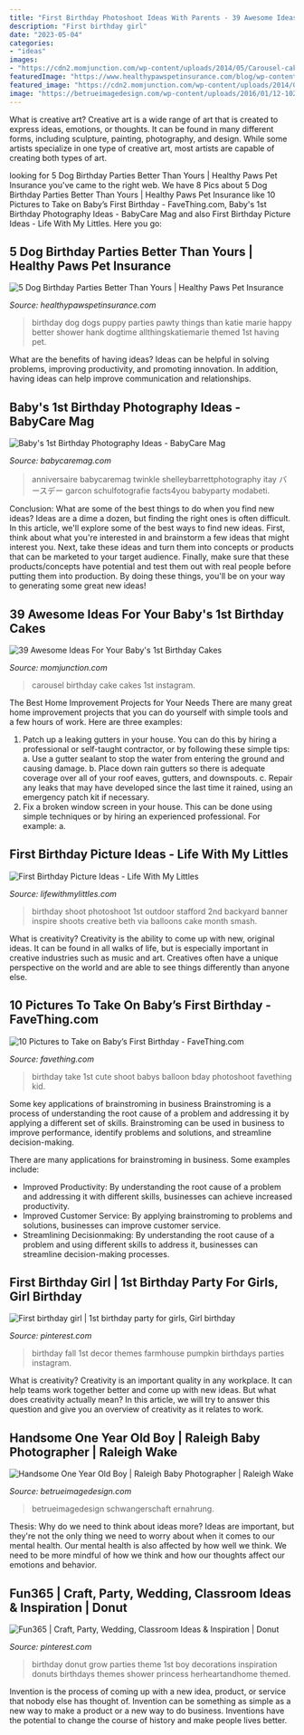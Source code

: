 ```yaml
---
title: "First Birthday Photoshoot Ideas With Parents - 39 Awesome Ideas For Your Baby&#039;s 1st Birthday Cakes"
description: "First birthday girl"
date: "2023-05-04"
categories:
- "ideas"
images:
- "https://cdn2.momjunction.com/wp-content/uploads/2014/05/Carousel-cakes.jpg"
featuredImage: "https://www.healthypawspetinsurance.com/blog/wp-content/uploads/dog_birthday_party.jpg"
featured_image: "https://cdn2.momjunction.com/wp-content/uploads/2014/05/Carousel-cakes.jpg"
image: "https://betrueimagedesign.com/wp-content/uploads/2016/01/12-10286-post/first-birthday-outdoor-photos(pp_w768_h1664).jpg"
---
```



What is creative art?
Creative art is a wide range of art that is created to express ideas, emotions, or thoughts. It can be found in many different forms, including sculpture, painting, photography, and design. While some artists specialize in one type of creative art, most artists are capable of creating both types of art.

	

		
looking for 5 Dog Birthday Parties Better Than Yours | Healthy Paws Pet Insurance you've came to the right web. We have 8 Pics about 5 Dog Birthday Parties Better Than Yours | Healthy Paws Pet Insurance like 10 Pictures to Take on Baby’s First Birthday - FaveThing.com, Baby&#039;s 1st Birthday Photography Ideas - BabyCare Mag and also First Birthday Picture Ideas - Life With My Littles. Here you go:
		
    
## 5 Dog Birthday Parties Better Than Yours | Healthy Paws Pet Insurance

<img loading=lazy src="https://www.healthypawspetinsurance.com/blog/wp-content/uploads/dog_birthday_party.jpg" onerror="this.onerror=null;this.src='https://tse2.mm.bing.net/th?id=OIP.hhiZxhTYBYGpmx_8dBLurwHaLG&amp;pid=15.1';" alt="5 Dog Birthday Parties Better Than Yours | Healthy Paws Pet Insurance">

_Source: healthypawspetinsurance.com_

>birthday dog dogs puppy parties pawty things than katie marie happy better shower hank dogtime allthingskatiemarie themed 1st having pet. 

	

What are the benefits of having ideas?
Ideas can be helpful in solving problems, improving productivity, and promoting innovation. In addition, having ideas can help improve communication and relationships.

    
## Baby&#039;s 1st Birthday Photography Ideas - BabyCare Mag

<img loading=lazy src="https://www.babycaremag.com/wp-content/uploads/2017/11/1a57e87aa0fbe392c3dfa9a26e8dad4c.jpg" onerror="this.onerror=null;this.src='https://tse3.mm.bing.net/th?id=OIP.ZSgqII6HgZeXUZuT2d93awHaKf&amp;pid=15.1';" alt="Baby&#039;s 1st Birthday Photography Ideas - BabyCare Mag">

_Source: babycaremag.com_

>anniversaire babycaremag twinkle shelleybarrettphotography itay バースデー garcon schulfotografie facts4you babyparty modabeti. 

	

Conclusion: What are some of the best things to do when you find new ideas?
Ideas are a dime a dozen, but finding the right ones is often difficult. In this article, we'll explore some of the best ways to find new ideas. First, think about what you're interested in and brainstorm a few ideas that might interest you. Next, take these ideas and turn them into concepts or products that can be marketed to your target audience. Finally, make sure that these products/concepts have potential and test them out with real people before putting them into production. By doing these things, you'll be on your way to generating some great new ideas!

    
## 39 Awesome Ideas For Your Baby&#039;s 1st Birthday Cakes

<img loading=lazy src="https://cdn2.momjunction.com/wp-content/uploads/2014/05/Carousel-cakes.jpg" onerror="this.onerror=null;this.src='https://tse1.mm.bing.net/th?id=OIP.e9j79Dn5TC9GC3Wgw0r7hQHaJw&amp;pid=15.1';" alt="39 Awesome Ideas For Your Baby&#039;s 1st Birthday Cakes">

_Source: momjunction.com_

>carousel birthday cake cakes 1st instagram. 

	

The Best Home Improvement Projects for Your Needs
There are many great home improvement projects that you can do yourself with simple tools and a few hours of work. Here are three examples: 
1. Patch up a leaking gutters in your house. You can do this by hiring a professional or self-taught contractor, or by following these simple tips: 
a. Use a gutter sealant to stop the water from entering the ground and causing damage. 
b. Place down rain gutters so there is adequate coverage over all of your roof eaves, gutters, and downspouts. 
c. Repair any leaks that may have developed since the last time it rained, using an emergency patch kit if necessary.
2. Fix a broken window screen in your house. This can be done using simple techniques or by hiring an experienced professional. For example: 
a.

    
## First Birthday Picture Ideas - Life With My Littles

<img loading=lazy src="https://i0.wp.com/farm1.staticflickr.com/616/20738847472_71edc87d1f_c.jpg?resize=533%2C800&amp;ssl=1" onerror="this.onerror=null;this.src='https://tse1.mm.bing.net/th?id=OIP.515MXH0RfHrVTVVEwUo3lgHaLH&amp;pid=15.1';" alt="First Birthday Picture Ideas - Life With My Littles">

_Source: lifewithmylittles.com_

>birthday shoot photoshoot 1st outdoor stafford 2nd backyard banner inspire shoots creative beth via balloons cake month smash. 

	

What is creativity?
Creativity is the ability to come up with new, original ideas. It can be found in all walks of life, but is especially important in creative industries such as music and art. Creatives often have a unique perspective on the world and are able to see things differently than anyone else.

    
## 10 Pictures To Take On Baby’s First Birthday - FaveThing.com

<img loading=lazy src="http://www.favething.com/uploads/images/main-fave-images/10_pictures_to_take_on_baby_s_first_birthday-2.jpg" onerror="this.onerror=null;this.src='https://tse2.mm.bing.net/th?id=OIP.rmIb57mqCoQDzlwpd3Q-zwHaKX&amp;pid=15.1';" alt="10 Pictures to Take on Baby’s First Birthday - FaveThing.com">

_Source: favething.com_

>birthday take 1st cute shoot babys balloon bday photoshoot favething kid. 

	

Some key applications of brainstroming in business
Brainstroming is a process of understanding the root cause of a problem and addressing it by applying a different set of skills. Brainstroming can be used in business to improve performance, identify problems and solutions, and streamline decision-making.

There are many applications for brainstroming in business. Some examples include: 

- Improved Productivity: By understanding the root cause of a problem and addressing it with different skills, businesses can achieve increased productivity.
- Improved Customer Service: By applying brainstroming to problems and solutions, businesses can improve customer service.
- Streamlining Decisionmaking: By understanding the root cause of a problem and using different skills to address it, businesses can streamline decision-making processes.

    
## First Birthday Girl | 1st Birthday Party For Girls, Girl Birthday

<img loading=lazy src="https://i.pinimg.com/736x/5a/9a/e3/5a9ae3d09288c4cdce2505de369a38f8.jpg" onerror="this.onerror=null;this.src='https://tse1.mm.bing.net/th?id=OIP.NeA3J-L-cWgmfxHuvIThhwHaJ3&amp;pid=15.1';" alt="First birthday girl | 1st birthday party for girls, Girl birthday">

_Source: pinterest.com_

>birthday fall 1st decor themes farmhouse pumpkin birthdays parties instagram. 

	

What is creativity?
Creativity is an important quality in any workplace. It can help teams work together better and come up with new ideas. But what does creativity actually mean? In this article, we will try to answer this question and give you an overview of creativity as it relates to work.

    
## Handsome One Year Old Boy | Raleigh Baby Photographer | Raleigh Wake

<img loading=lazy src="https://betrueimagedesign.com/wp-content/uploads/2016/01/12-10286-post/first-birthday-outdoor-photos(pp_w768_h1664).jpg" onerror="this.onerror=null;this.src='https://tse3.mm.bing.net/th?id=OIP.a2oKw1mI1uuLM4IyKuwpOwHaQD&amp;pid=15.1';" alt="Handsome One Year Old Boy | Raleigh Baby Photographer | Raleigh Wake">

_Source: betrueimagedesign.com_

>betrueimagedesign schwangerschaft ernahrung. 

	

Thesis: Why do we need to think about ideas more?
Ideas are important, but they're not the only thing we need to worry about when it comes to our mental health. Our mental health is also affected by how well we think. We need to be more mindful of how we think and how our thoughts affect our emotions and behavior.

    
## Fun365 | Craft, Party, Wedding, Classroom Ideas &amp; Inspiration | Donut

<img loading=lazy src="https://i.pinimg.com/736x/35/d3/1f/35d31fad3b1743f6754a79d91bc2087c--first-birthday-parties-first-birthdays.jpg" onerror="this.onerror=null;this.src='https://tse3.mm.bing.net/th?id=OIP.ExQ0j6ASPiEBRpy7eiCp0gHaLH&amp;pid=15.1';" alt="Fun365 | Craft, Party, Wedding, Classroom Ideas &amp; Inspiration | Donut">

_Source: pinterest.com_

>birthday donut grow parties theme 1st boy decorations inspiration donuts birthdays themes shower princess herheartandhome themed. 

	

Invention is the process of coming up with a new idea, product, or service that nobody else has thought of. Invention can be something as simple as a new way to make a product or a new way to do business. Inventions have the potential to change the course of history and make people lives better.

